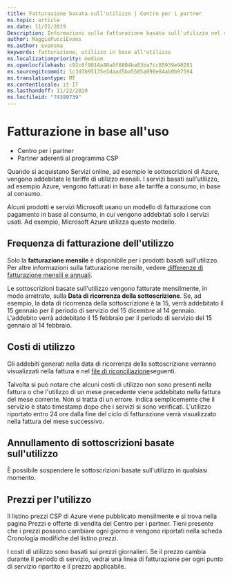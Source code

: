 ```yaml
---
title: Fatturazione basata sull'utilizzo | Centro per i partner
ms.topic: article
ms.date: 11/21/2019
Description: Informazioni sulla fatturazione basata sull'utilizzo nel centro per i partner, in cui vengono addebitate le tariffe di utilizzo mensili.
author: MaggiePucciEvans
ms.author: evansma
keywords: fatturazione, utilizzo in base all'utilizzo
ms.localizationpriority: medium
ms.openlocfilehash: c92c6f9014a40a0f8804ba83ba7cc85939e90281
ms.sourcegitcommit: 1c3d3b95135e1daad5ba5585a090e84ab0b97594
ms.translationtype: MT
ms.contentlocale: it-IT
ms.lasthandoff: 11/22/2019
ms.locfileid: "74389739"
---
```

# <a name="usage-based-billing"></a>Fatturazione in base all'uso

- Centro per i partner
- Partner aderenti al programma CSP

Quando si acquistano Servizi online, ad esempio le sottoscrizioni di Azure, vengono addebitate le tariffe di utilizzo mensili. I servizi basati sull'utilizzo, ad esempio Azure, vengono fatturati in base alle tariffe a consumo, in base al consumo.

Alcuni prodotti e servizi Microsoft usano un modello di fatturazione con pagamento in base al consumo, in cui vengono addebitati solo i servizi usati. Ad esempio, Microsoft Azure utilizza questo modello. 

## <a name="usage-billing-frequency"></a>Frequenza di fatturazione dell'utilizzo

Solo la **fatturazione mensile** è disponibile per i prodotti basati sull'utilizzo. Per altre informazioni sulla fatturazione mensile, vedere [differenze di fatturazione mensili e annuali](billing-annual-monthly.md).

Le sottoscrizioni basate sull'utilizzo vengono fatturate mensilmente, in modo arretrato, sulla **Data di ricorrenza della sottoscrizione**. Se, ad esempio, la data di ricorrenza della sottoscrizione è la 15, verrà addebitato il 15 gennaio per il periodo di servizio del 15 dicembre al 14 gennaio. L'addebito verrà addebitato il 15 febbraio per il periodo di servizio del 15 gennaio al 14 febbraio. 

## <a name="usage-charges"></a>Costi di utilizzo

Gli addebiti generati nella data di ricorrenza della sottoscrizione verranno visualizzati nella fattura e nel [file di riconciliazione](usage-based-recon-files.md)seguenti.

Talvolta si può notare che alcuni costi di utilizzo non sono presenti nella fattura o che l'utilizzo di un mese precedente viene addebitato nella fattura del mese corrente. Non si tratta di un errore. indica semplicemente che il servizio è stato timestamp dopo che i servizi si sono verificati. L'utilizzo riportato entro 24 ore dalla fine del ciclo di fatturazione verrà visualizzato nella fattura del mese successivo.

## <a name="cancelling-usage-based-subscriptions"></a>Annullamento di sottoscrizioni basate sull'utilizzo

È possibile sospendere le sottoscrizioni basate sull'utilizzo in qualsiasi momento.

## <a name="pricing-for-usage"></a>Prezzi per l'utilizzo

Il listino prezzi CSP di Azure viene pubblicato mensilmente e si trova nella pagina Prezzi e offerte di vendita del Centro per i partner. Tieni presente che i prezzi possono cambiare ogni giorno e vengono riportati nella scheda Cronologia modifiche del listino prezzi.

I costi di utilizzo sono basati sui prezzi giornalieri. Se il prezzo cambia durante il periodo di servizio, vedrai una linea di fatturazione per ogni punto di servizio ripartito e il prezzo applicabile.
